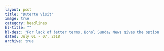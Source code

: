 ```yaml
---
layout: post
title: "Duterte Visit"
image: true
category: headlines
hl-title: ""
hl-desc: "For lack of better terms, Bohol Sunday News gives the option to it readers to make a good caption of this photo taken during the visit of Pres. Duterte here on Thursday. Please take note that majority in the photo did not support Duterte in the 2016 presidential polls."
dated: July 01 - 07, 2018
archive: true
---
```


